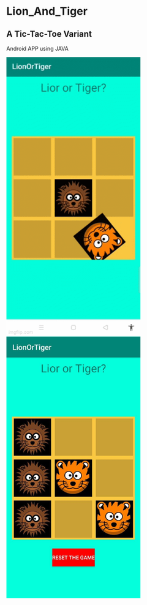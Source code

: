# Lion_And_Tiger

## A Tic-Tac-Toe Variant

Android APP using JAVA

<img src="5bf9ad.gif" alt="drawing" width="350"/>
<br/>
<img src="lionAndTiger.jpg" alt="drawing" width="350"/>
